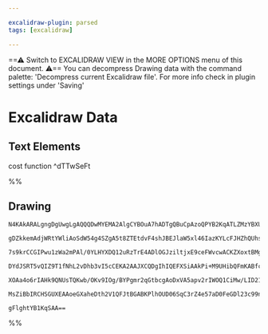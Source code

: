 ```yaml
---

excalidraw-plugin: parsed
tags: [excalidraw]

---
```

==⚠  Switch to EXCALIDRAW VIEW in the MORE OPTIONS menu of this document. ⚠== You can decompress Drawing data with the command palette: 'Decompress current Excalidraw file'. For more info check in plugin settings under 'Saving'


# Excalidraw Data

## Text Elements
cost function ^dTTwSeFt

%%
## Drawing
```compressed-json
N4KAkARALgngDgUwgLgAQQQDwMYEMA2AlgCYBOuA7hADTgQBuCpAzoQPYB2KqATLZMzYBXUtiRoIACyhQ4zZAHoFAc0JRJQgEYA6bGwC2CgF7N6hbEcK4OCtptbErHALRY8RMpWdx8Q1TdIEfARcZgRmBShcZQUebQBGABZtAAYaOiCEfQQOKGZuAG1wMFAwMogSbghiABUaigBlBAAxKHSyyFhEKqgsNv5yzG5nAFYRgGZU+IBOCfieEYHIGGHx

gDZkkemAdjWRtYWliAoSdW54g4SZgA5t8ZTEtdvF4shJBEJlaW5xl46IazKYLcFJHZhQUhsADWCAAwmx8GxSFUAMTxBDo9HtcqaXDYKHKSFCDjEeGI5ESCHWZhwXCBXLYyAAM0I+HwDVgwIkgg8jIg4MhMIA6qdJNw+K9+RDoQgOTAuegeZUjkSvhxwvk0PEjmxadg1CstSlQZLCcI4ABJYia1AFAC6RyZ5GyVu4HCEbKOhBJWCquDSKuEJPVzBt

7s9krCCGIPwu1zWa2mPAl/0YLHYXDQ12uRzTrE4ADlOGJziltjxE9ceFWvcwACKZXoxtBMghhI6aIPEACiwWyuTDHvwRyEcGIuCb522E2222m42r23i2yORA4ULdQ9XbHx0e4rfw7clvUwbQkenBqCZxOwUAzfPIFBqfSqF6gV5vd84fKZnCgDUIIxxF4HNJV/XJmlwfRWUNVA1iOE8oAAQSIZRM3QYImX6SU0zvdwUM+dDoF1Pk9FyXBvSYV00H

DYdJSRT5vQIZ9T1fNhL2vDhb3vI5cCEKA2AAJXCQDgIhIQEFXSiAAkPi+M9UHibQFmKABfcAHToXA4DgDkJ2A0pOnebIqnHUgNwGBhCAQCgACE8QJIkSTJJFUSZdyPOxCBsBEekoAtXp9A5QU4QRVyJDRDEoq8nzSD8gKsns/EzWJUkwopdAqQ4Gk6RybDyli+LAuaVl2U5YD+QRZVim83y8oSoLpWFUVxUswr6sC4KZTlBVKt5Nq6tyBrBOENUN

XOAa4o6rIAHk9QNUsTQKwb/OKv9IOg/BYPgmr2qGtbcgAoDxVA5apv2rIWOQ1CiMw/LID21asj00hkLitgKHeXBm1QWjJqKrJuxJJD3s+kIfoBUGYpWhqQchJ94AqpyY0s5hsEhNkAA1uATU6BHRhF8AATW4RJriUpN4meSyjDYAxuEMyB6AICTzjU/7pv0EbUpDG0IGRrzCRII7gJ4JbICF4gOQQOBuD+CXSBIABZNhiAQIHcE0YIfoPI9yklly

MsZiBbIRCHSGUXEAAoeGXaheDth2V1QFJtBGABKPlhOUD06SqC3rZ4e57aD0FeGDl23c99ndpWrqYTmr9ss3CNyidKCEGEn1FY4ZQGclHJNe17hxMkyVsCIWW0FLo4OAzkvSAknV+LXMTG4QGPyjsAArBBb2YBo67gFW1Y1rW9xbNsy/KPE70YGo6fwfP/i6CqwmCbjvyOHzwQMGpEZTuj/kRXcdanx1ISCzJN/Q3Xp/KfBQmQ7j58Xw+1PAVT+A

gFlghtYB1KqSAA==
```
%%